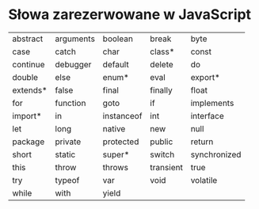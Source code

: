 # Słowa zarezerwowane w JavaScript

|   |   |   |   |   |
|---|---|---|---|---|
| abstract | arguments | boolean | break | byte
| case | catch | char | class* | const
| continue | debugger | default | delete | do
| double | else | enum* | eval | export*
| extends* | false | final | finally | float
| for | function | goto | if | implements
| import* | in | instanceof | int | interface
| let | long | native | new | null
| package | private | protected | public | return
| short | static | super* | switch | synchronized
| this | throw | throws | transient | true
| try | typeof | var | void | volatile
| while | with | yield | 	
